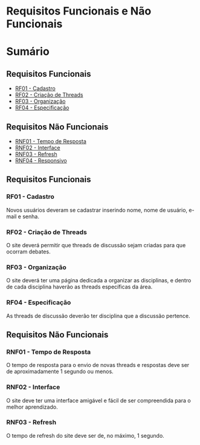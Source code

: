# Requisitos Funcionais e Não Funcionais

# Sumário

## Requisitos Funcionais

- [RF01 - Cadastro](#rf01---cadastro)
- [RF02 - Criação de Threads](#rf02---criação-de-threads)
- [RF03 - Organização](#rf03---organização)
- [RF04 - Especificação ](#cd04---especificação)



## Requisitos Não Funcionais

- [RNF01 - Tempo de Resposta](#rnf01---tempo-de-resposta)
- [RNF02 - Interface](#rnf02---interface)
- [RNF03 - Refresh](#rnf03---refresh)
- [RNF04 - Responsivo](#rnf04---responsivo)



## Requisitos Funcionais

### RF01 - Cadastro
  Novos usuários deveram se cadastrar inserindo nome, nome de usuário, e-mail e senha.

### RF02 - Criação de Threads
  O site deverá permitir que threads de discussão sejam criadas para que ocorram debates.

### RF03 - Organização
  O site deverá ter uma página dedicada a organizar as disciplinas, e dentro de cada disciplina haverão as threads específicas da área.

### RF04 - Especificação
  As threads de discussão deverão ter disciplina que a discussão pertence.

## Requisitos Não Funcionais

### RNF01 - Tempo de Resposta
  O tempo de resposta para o envio de novas threads e respostas deve ser de aproximadamente 1 segundo ou menos.

### RNF02 - Interface
  O site deve ter uma interface amigável e fácil de ser compreendida para o melhor aprendizado.

### RNF03 - Refresh
  O tempo de refresh do site deve ser de, no máximo, 1 segundo.
